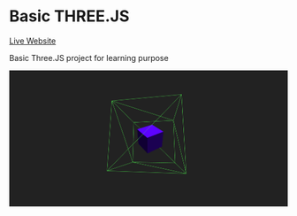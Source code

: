 Basic THREE.JS
==============  

[Live Website](https://utkarshpathrabe.github.io/Basic-THREE.JS/)  

Basic Three.JS project for learning purpose  

![Main Page](./assets/main_page.png)  
